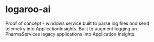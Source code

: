 # logaroo-ai

Proof of concept - windows service built to parse log files and send telemetry into ApplicationInsights.  Built to augment logging on PharmaServices legacy applications into Application Insights.


